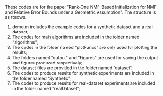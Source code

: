 These codes are for the paper "Rank-One NMF-Based Initialization for NMF and Relative Error Bounds under a Geometric Assumption". The structure is as follows.
1. demo.m includes the example codes for a synthetic dataset and a real dataset; 
2. The codes for main algorithms are included in the folder named “algorithms";
3. The codes in the folder named “plotFuncs" are only used for plotting the results;
4. The folders named “output" and “Figures" are used for saving the output and figures produced respectively;
5. The dataset files are provided in the folder named “dataset”;
6. The codes to produce results for synthetic experiments are included in the folder named “Synthetic"; 
7. The codes to produce results for real-dataset experiments are included in the folder named “realDataset"; 
